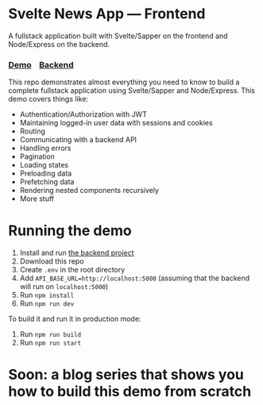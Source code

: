 # Svelte News App — Frontend

A fullstack application built with Svelte/Sapper on the frontend and Node/Express on the backend.

### [Demo](https://svelte-news-app.herokuapp.com/)&nbsp;&nbsp;&nbsp;&nbsp;[Backend](https://github.com/TahaSh/svelte-news-app-backend)

This repo demonstrates almost everything you need to know to build a complete fullstack application using Svelte/Sapper and Node/Express. This demo covers things like:
- Authentication/Authorization with JWT
- Maintaining logged-in user data with sessions and cookies
- Routing
- Communicating with a backend API
- Handling errors
- Pagination
- Loading states
- Preloading data
- Prefetching data
- Rendering nested components recursively
- More stuff

# Running the demo

1. Install and run [the backend project](https://github.com/TahaSh/svelte-news-app-backend)
2. Download this repo
3. Create `.env` in the root directory
4. Add `API_BASE_URL=http://localhost:5000` (assuming that the backend will run on `localhost:5000`)
5. Run `npm install`
6. Run `npm run dev`

To build it and run it in production mode:
1. Run `npm run build`
2. Run `npm run start`

# Soon: a blog series that shows you how to build this demo from scratch